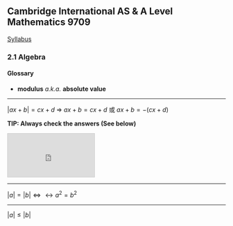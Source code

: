 Cambridge International AS & A Level
Mathematics 9709
-
[Syllabus](https://www.cambridgeinternational.org/Images/415060-2020-2022-syllabus.pdf)

### 2.1 Algebra
#### Glossary
- **modulus** *a.k.a.* **absolute value**

----
$|ax+b|=cx+d$
=> $ax+b=cx+d$ 或 $ax+b=-(cx+d)$

**TIP: Always check the answers (See below)**
<iframe src="https://www.desmos.com/calculator/7nygjaejx0?embed" width="200px" height="100px" style="border: 1px solid #ccc" frameborder=0></iframe>

---
$|a|=|b| ⇔\leftrightarrow a^2 = b^2$

---
$|a|\leq|b|$

<!--stackedit_data:
eyJoaXN0b3J5IjpbLTg0MTQzOTgzNywxMzY5NDczMjk2LDE1OT
E2Mzg5MDVdfQ==
-->